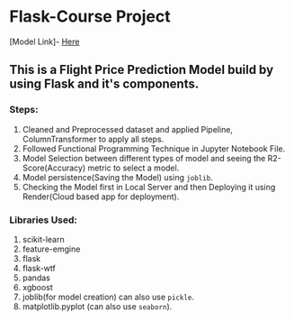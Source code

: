 # Flask-Course Project

[Model Link]- [Here](https://flask-course-ml-project-7z87.onrender.com)

## This is a Flight Price Prediction Model build by using Flask and it's components.

### Steps:

1. Cleaned and Preprocessed dataset and applied Pipeline, ColumnTransformer to apply all steps.
2. Followed Functional Programming Technique in Jupyter Notebook File.
3. Model Selection between different types of model and seeing the R2- Score(Accuracy) metric to select a model.
4. Model persistence(Saving the Model) using `joblib`.
5. Checking the Model first in Local Server and then Deploying it using Render(Cloud based app for deployment).

### Libraries Used:

1. scikit-learn
2. feature-emgine
3. flask
4. flask-wtf
5. pandas
6. xgboost
7. joblib(for model creation) can also use `pickle`.
8. matplotlib.pyplot  (can also use `seaborn`).
